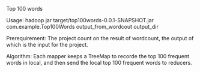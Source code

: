 Top 100 words 

Usage: 
hadoop jar target/top100words-0.0.1-SNAPSHOT.jar com.example.Top100Words output_from_wordcout output_dir

Prerequirement:
The project count on the result of  wordcount, the output of which is the input for the project.

Algorithm:
Each mapper keeps a TreeMap to recorde the top 100 frequent words in local, and then send the local top 100 frequent words to reducers.
